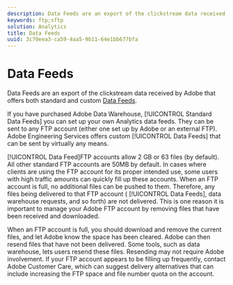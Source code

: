 ```yaml
---
description: Data Feeds are an export of the clickstream data received by Adobe that offers both standard and custom Data Feeds.
keywords: ftp;sftp
solution: Analytics
title: Data Feeds
uuid: 3c70eea3-ca59-4aa5-9b11-64e1bb677bfa
---
```


# Data Feeds

Data Feeds are an export of the clickstream data received by Adobe that offers both standard and custom [Data Feeds](/help/export/analytics-data-feed/c-getstarted/data-feed-overview.md).

If you have purchased Adobe Data Warehouse, [!UICONTROL Standard Data Feeds] you can set up your own Analytics data feeds. They can be sent to any FTP account (either one set up by Adobe or an external FTP). Adobe Engineering Services offers custom [!UICONTROL Data Feeds] that can be sent by virtually any means.

[!UICONTROL Data Feed]FTP accounts allow 2 GB or 63 files (by default). All other standard FTP accounts are 50MB by default. In cases where clients are using the FTP account for its proper intended use, some users with high traffic amounts can quickly fill up these accounts. When an FTP account is full, no additional files can be pushed to them. Therefore, any files being delivered to that FTP account ( [!UICONTROL Data Feeds], data warehouse requests, and so forth) are not delivered. This is one reason it is important to manage your Adobe FTP account by removing files that have been received and downloaded.

When an FTP account is full, you should download and remove the current files, and let Adobe know the space has been cleared. Adobe can then resend files that have not been delivered. Some tools, such as data warehouse, lets users resend these files. Resending may not require Adobe involvement. If your FTP account appears to be filling up frequently, contact Adobe Customer Care, which can suggest delivery alternatives that can include increasing the FTP space and file number quota on the account.
